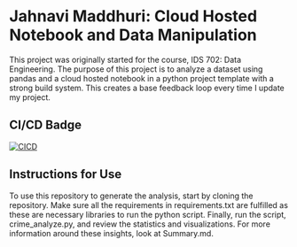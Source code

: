 # Jahnavi Maddhuri: Cloud Hosted Notebook and Data Manipulation
This project was originally started for the course, IDS 702: Data Engineering.
The purpose of this project is to analyze a dataset using pandas and a cloud hosted notebook in a python project template with a strong build system. This creates a base feedback loop every time I update my project.

## CI/CD Badge
[![CICD](https://github.com/nogibjj/JahnaviM-CloudHostedNotebook/actions/workflows/cicd.yml/badge.svg)](https://github.com/nogibjj/JahnaviM-CloudHostedNotebook/actions/workflows/cicd.yml)

## Instructions for Use
To use this repository to generate the analysis, start by cloning the repository. Make sure all the requirements in requirements.txt are fulfilled as these are necessary libraries to run the python script. Finally, run the script, crime_analyze.py, and review the statistics and visualizations. For more information around these insights, look at Summary.md.
